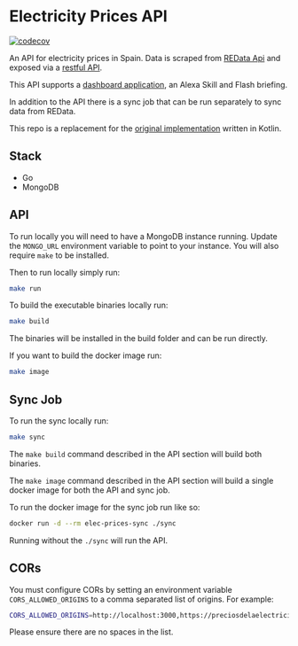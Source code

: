 # Electricity Prices API
[![codecov](https://codecov.io/gh/daithihearn/electricity-prices-go/graph/badge.svg?token=I50D46PMGZ)](https://codecov.io/gh/daithihearn/electricity-prices-go)

An API for electricity prices in Spain. Data is scraped from [REData Api](https://www.ree.es/en/apidatos) and exposed via a [restful API](https://elec-api.daithiapp.com/).

This API supports a [dashboard application](https://preciosdelaelectricidad.es/), an Alexa Skill and Flash briefing.

In addition to the API there is a sync job that can be run separately to sync data from REData.

This repo is a replacement for the [original implementation](https://github.com/daithihearn/electricity-prices) written in Kotlin.

## Stack

- Go
- MongoDB

## API
To run locally you will need to have a MongoDB instance running. Update the `MONGO_URL` environment variable to point to your instance.
You will also require `make` to be installed.

Then to run locally simply run:

```bash
make run
```

To build the executable binaries locally run:

```bash
make build
```
The binaries will be installed in the build folder and can be run directly.

If you want to build the docker image run:
    
```bash
make image
```

## Sync Job
To run the sync locally run:

```bash
make sync
```

The `make build` command described in the API section will build both binaries.

The `make image` command described in the API section will build a single docker image for both the API and sync job.

To run the docker image for the sync job run like so:

```bash
docker run -d --rm elec-prices-sync ./sync
```

Running without the `./sync` will run the API.

## CORs
You must configure CORs by setting an environment variable `CORS_ALLOWED_ORIGINS` to a comma separated list of origins. For example:

```bash
CORS_ALLOWED_ORIGINS=http://localhost:3000,https://preciosdelaelectricidad.es
```

Please ensure there are no spaces in the list.